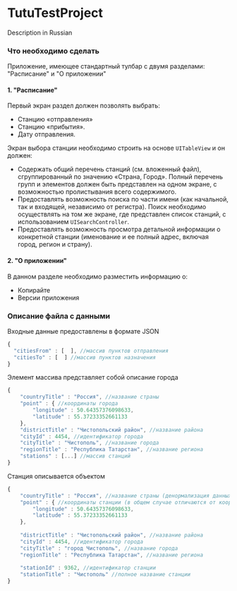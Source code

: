 # TutuTestProject

Description in Russian

### Что необходимо сделать

Приложение, имеющее стандартный тулбар с двумя разделами: "Расписание" и "О приложении"

#### 1. "Расписание"

Первый экран раздел должен позволять выбрать:

 - Станцию «отправления»
 - Станцию «прибытия».
 - Дату отправления.

Экран выбора станции необходимо строить на основе `UITableView` и он должен:  

- Содержать общий перечень станций (см. вложенный файл), сгруппированный по значению «Страна, Город». Полный перечень групп и элементов должен быть представлен на одном экране, с возможностью пролистывания всего содержимого.
- Предоставлять возможность поиска по части имени (как начальной, так и входящей, независимо от регистра). Поиск необходимо осуществлять на том же экране, где представлен список станций, с использованием `UISearchController`.
- Предоставлять возможность просмотра детальной информации о конкретной станции (именование и ее полный адрес, включая город, регион и страну).

#### 2. "О приложении"

В данном разделе необходимо разместить информацию о:

 - Копирайте
 - Версии приложения

### Описание файла с данными

Входные данные предоставлены в формате JSON
```javascript
{
  "citiesFrom" : [  ], //массив пунктов отправления
  "citiesTo" : [  ] //массив пунктов назначения
}
```
Элемент массива представляет собой описание города
```javascript
{
	"countryTitle" : "Россия", //название страны
	"point" : { //координаты города
		"longitude" : 50.64357376098633,
		"latitude" : 55.37233352661133
	},
	"districtTitle" : "Чистопольский район", //название района
	"cityId" : 4454, //идентификатор города
	"cityTitle" : "Чистополь", //название города
	"regionTitle" : "Республика Татарстан", //название региона
	"stations" : [...] //массив станций
}
```

Станция описывается объектом
```javascript
{
	"countryTitle" : "Россия", //название страны (денормализация данных, дубль из города)
	"point" : { //координаты станции (в общем случае отличаются от координат города)
		"longitude" : 50.64357376098633,
	    "latitude" : 55.37233352661133
	},
	
	"districtTitle" : "Чистопольский район", //название района
	"cityId" : 4454, //идентификатор города
	"cityTitle" : "город Чистополь", //название города
	"regionTitle" : "Республика Татарстан", //название региона
	
	"stationId" : 9362, //идентификатор станции
	"stationTitle" : "Чистополь" //полное название станции
}
```

